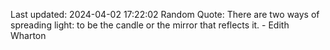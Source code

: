 Last updated: 2024-04-02 17:22:02
Random Quote: There are two ways of spreading light: to be the candle or the mirror that reflects it. - Edith Wharton